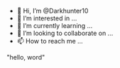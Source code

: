 - 👋 Hi, I’m @Darkhunter10
- 👀 I’m interested in ...
- 🌱 I’m currently learning ...
- 💞️ I’m looking to collaborate on ...
- 📫 How to reach me ...

<!---
Darkhunter10/Darkhunter10 is a ✨ special ✨ repository because its `README.md` (this file) appears on your GitHub profile.
You can click the Preview link to take a look at your changes.
--->"hello, word"

